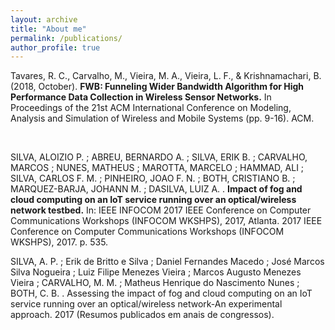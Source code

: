 ```yaml
---
layout: archive
title: "About me"
permalink: /publications/
author_profile: true
---
```


Tavares, R. C., Carvalho, M., Vieira, M. A., Vieira, L. F., & Krishnamachari, B. (2018, October). <b>FWB: Funneling Wider Bandwidth Algorithm for High Performance Data Collection in Wireless Sensor Networks.</b> In Proceedings of the 21st ACM International Conference on Modeling, Analysis and Simulation of Wireless and Mobile Systems (pp. 9-16). ACM.

<br/>

SILVA, ALOIZIO P. ; ABREU, BERNARDO A. ; SILVA, ERIK B. ; CARVALHO, MARCOS ; NUNES, MATHEUS ; MAROTTA, MARCELO ; HAMMAD, ALI ; SILVA, CARLOS F. M. ; PINHEIRO, JOAO F. N. ; BOTH, CRISTIANO B. ; MARQUEZ-BARJA, JOHANN M. ; DASILVA, LUIZ A. . <b>Impact of fog and cloud computing on an IoT service running over an optical/wireless network testbed.</b> In: IEEE INFOCOM 2017 IEEE Conference on Computer Communications Workshops (INFOCOM WKSHPS), 2017, Atlanta. 2017 IEEE Conference on Computer Communications Workshops (INFOCOM WKSHPS), 2017. p. 535. 
<br/>


SILVA, A. P. ; Erik de Britto e Silva ; Daniel Fernandes Macedo ; José Marcos Silva Nogueira ; Luiz Filipe Menezes Vieira ; Marcos Augusto Menezes Vieira ; CARVALHO, M. M. ; Matheus Henrique do Nascimento Nunes ; BOTH, C. B. . Assessing the impact of fog and cloud computing on an IoT service running over an optical/wireless network-An experimental approach. 2017 (Resumos publicados em anais de congressos).



